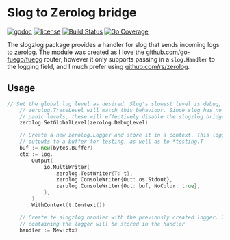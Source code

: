 # Slog to Zerolog bridge

[![godoc](http://img.shields.io/badge/godoc-reference-blue.svg?style=flat)](https://godoc.org/github.com/adreasnow/slogzlog) [![license](http://img.shields.io/badge/license-MIT-red.svg?style=flat)](https://raw.githubusercontent.com/adreasnow/slogzlog/main/LICENSE) [![Build Status](https://github.com/adreasnow/slogzlog/actions/workflows/test.yaml/badge.svg?branch=main)](https://github.com/adreasnow/slogzlog/actions/workflows/test.yaml) [![Go Coverage](https://github.com/adreasnow/slogzlog/wiki/coverage.svg)](https://raw.githack.com/wiki/adreasnow/slogzlog/coverage.html)

The slogzlog package provides a handler for slog that sends incoming logs to zerolog. The module was created as I love the [github.com/go-fuego/fuego](https://github.com/go-fuego/fuego) router, however it only supports passing in a `slog.Handler` to the logging field, and I much prefer using [github.com/rs/zerolog](https://github.com/rs/zerolog).

## Usage

```go
// Set the global log level as desired. Slog's slowest level is debug, so
	// zerolog.TraceLevel will match this behaviour. Since slog has no fatal or
	// panic levels, these will effectively disable the slogzlog bridge
	zerolog.SetGlobalLevel(zerolog.DebugLevel)

	// Create a new zerolog.Logger and store it in a context. This logger also
	// outputs to a buffer for testing, as well as to *testing.T
	buf := new(bytes.Buffer)
	ctx := log.
		Output(
			io.MultiWriter(
				zerolog.TestWriter{T: t},
				zerolog.ConsoleWriter{Out: os.Stdout},
				zerolog.ConsoleWriter{Out: buf, NoColor: true},
			),
		).
		WithContext(t.Context())

	// Create te slogzlog handler with the previously created logger. The context
	// containing the logger will be stored in the handler
	handler := New(ctx)
```
